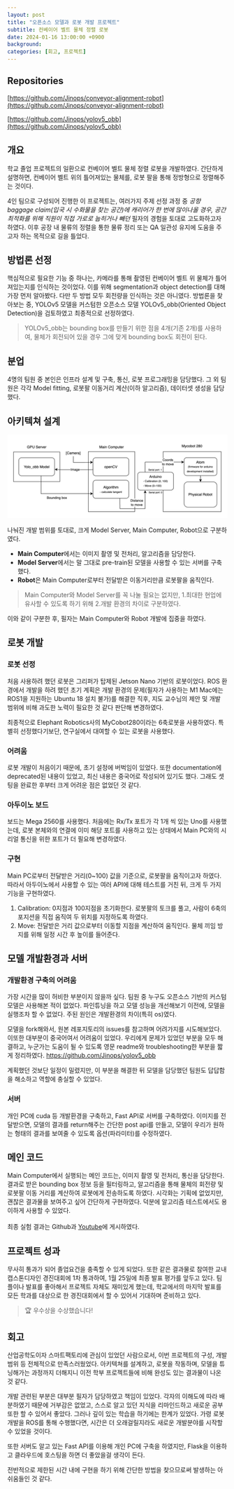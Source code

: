 ```yaml
---
layout: post
title: "오픈소스 모델과 로봇 개발 프로젝트"
subtitle: 컨베이어 벨트 물체 정렬 로봇
date: 2024-01-16 13:00:00 +0900
background: 
categories: [회고, 프로젝트]
---
```


## Repositories
[https://github.com/Jinops/conveyor-alignment-robot](https://github.com/Jinops/conveyor-alignment-robot)

[https://github.com/Jinops/yolov5_obb](https://github.com/Jinops/yolov5_obb)

## 개요
학교 졸업 프로젝트의 일환으로 컨베이어 벨트 물체 정렬 로봇을 개발하였다. 간단하게 설명하면, 컨베이어 벨트 위의 틀어져있는 물체를, 로봇 팔을 통해 정방형으로 정렬해주는 것이다.

4인 팀으로 구성되어 진행한 이 프로젝트는, 여러가지 주제 선정 과정 중 *공항 baggage claim(입국 시 수화물을 찾는 공간)에 캐리어가 한 번에 많이나올 경우, 공간 최적화를 위해 직원이 직접 가로로 눕히거나 빼던* 필자의 경험을 토대로 고도화하고자 하였다. 이후  공장 내 물류의 정렬을 통한 물류 정리 또는 QA 일관성 유지에 도움을 주고자 하는 목적으로 길을 틀었다.

## 방법론 선정
핵심적으로 필요한 기능 중 하나는, 카메라를 통해 촬영된 컨베이어 벨트 위 물체가 틀어져있는지를 인식하는 것이었다. 이를 위해 segmentation과 object detection를 대해 가장 먼저 알아봤다. 다만 두 방법 모두 회전량을 인식하는 것은 아니였다. 방법론을 찾아보는 중, YOLOv5 모델을 커스텀한 오픈소스 모델 YOLOv5_obb(Oriented Object Detection)을 검토하였고 최종적으로 선정하였다.

> YOLOv5_obb는 bounding box를 만들기 위한 점을 4개(기존 2개)를 사용하여, 물체가 회전되어 있을 경우 그에 맞게 bounding box도 회전이 된다.

## 분업
4명의 팀원 중 본인은 인프라 설계 및 구축, 통신, 로봇 프로그래밍을 담당했다. 그 외 팀원은 각각 Model fitting, 로봇팔 이동거리 계산(이하 알고리즘), 데이터셋 생성을 담당했다.

## 아키텍쳐 설계
![아키텍쳐](https://github.com/Jinops/conveyor-alignment-robot/raw/main/flow_diagram.png)

나눠진 개발 범위를 토대로, 크게 Model Server, Main Computer, Robot으로 구분하였다. 
- **Main Computer**에서는 이미지 촬영 및 전처리, 알고리즘을 담당한다. 
- **Model Server**에서는 말 그대로 pre-train된 모델을 사용할 수 있는 서버를 구축했다. 
- **Robot**은 Main Computer로부터 전달받은 이동거리만큼 로봇팔을 움직인다. 

> Main Computer와 Model Server를 꼭 나눌 필요는 없지만, 1.최대한 현업에 유사할 수 있도록 하기 위해 2.개발 환경의 차이로 구분하였다.

이와 같이 구분한 후, 필자는 Main Computer와 Robot 개발에 집중을 하였다.

## 로봇 개발

### 로봇 선정
처음 사용하려 했던 로봇은 그리퍼가 탑제된 Jetson Nano 기반의 로봇이었다. ROS 환경에서 개발을 하려 했던 초기 계획은 개발 환경의 문제(필자가 사용하는 M1 Mac에는 ROS1을 지원하는 Ubuntu 18 설치 불가)를 해결한 직후, 지도 교수님의 제안 및 개발 범위에 비해 과도한 노력이 필요한 것 같다 판단해 변경하였다.

최종적으로 Elephant Robotics사의 MyCobot280이라는 6축로봇을 사용하였다. 특별히 선정했다기보단, 연구실에서 대여할 수 있는 로봇을 사용했다.

### 어려움
로봇 개발이 처음이기 때문에, 초기 설정에 버벅임이 있었다. 또한 
documentation에 deprecated된 내용이 있었고, 최신 내용은 중국어로 작성되어 있기도 했다. 그래도 셋팅을 완료한 후부터 크게 어려운 점은 없었던 것 같다. 

### 아두이노 보드
보드는 Mega 2560를 사용했다. 처음에는 Rx/Tx 포트가 각 1개 씩 있는 Uno를 사용했는데, 로봇 본체와의 연결에 이미 해당 포트를 사용하고 있는 상태에서 Main PC와의 시리얼 통신을 위한 포트가 더 필요해 변경하였다.

### 구현
Main PC로부터 전달받은 거리(0~100) 값을 기준으로, 로봇팔을 움직이고자 하였다. 따라서 
아두이노에서 사용할 수 있는 여러 API에 대해 테스트를 거친 뒤, 크게 두 가지 기능을 구현하였다.
1. Calibration: 0지점과 100지점을 초기화한다. 로봇팔의 토크를 풀고, 사람이 6축의 포지션을 직접 움직여 두 위치를 지정하도록 하였다.
2. Move: 전달받은 거리 값으로부터 이동할 지점을 계산하여 움직인다. 물체 끼임 방지를 위해 일정 시간 후 높이를 들어준다.

## 모델 개발환경과 서버
### 개발환경 구축의 어려움 
가장 시간을 많이 허비한 부분이지 않을까 싶다. 팀원 중 누구도 오픈소스 기반의 커스텀 모델은 사용해본 적이 없었다. 파인튜닝을 하고 모델 성능을 개선해보기 이전에, 모델을 실행조차 할 수 없었다. 주된 원인은 개발환경의 차이(특히 os)였다.

모델을 fork해와서, 원본 레포지토리의 issues를 참고하며 어려가지를 시도해보았다. 이또한 대부분이 중국어여서 어려움이 있었다. 우리에게 문제가 있었던 부분을 모두 해결하고, 누군가는 도움이 될 수 있도록 영문 readme와 troubleshooting한 부분을 짧게 정리하였다. 
https://github.com/Jinops/yolov5_obb

계획했던 것보단 일정이 밀렸지만, 이 부분을 해결한 뒤 모델을 담당했던 팀원도 답답함을 해소하고 역할에 충실할 수 있었다.

### 서버
개인 PC에 cuda 등 개발환경을 구축하고, Fast API로 서버를 구축하였다. 이미지를 전달받으면, 모델의 결과를 return해주는 간단한 post api를 만들고, 모델이 우리가 원하는 형태의 결과를 보여줄 수 있도록 옵션(파라미터)를 수정하였다.

## 메인 코드
Main Computer에서 실행되는 메인 코드는, 이미지 촬영 및 전처리, 통신을 담당한다. 결과로 받은 bounding box 정보 등을 필터링하고, 알고리즘을 통해 물체의 회전량 및 로봇팔 이동 거리를 계산하여 로봇에게 전송하도록 하였다. 시각화는 기획에 없었지만, 괜찮은 결과물을 보여주고 싶어 간단하게 구현하였다. 덕분에 알고리즘 테스트에서도 용이하게 사용할 수 있었다.
<br/><br/>
최종 실험 결과는 Github과 [Youtube](https://youtu.be/UYmC-FVZ9Nw?si=A0M36d8f3CrFivbh)에 게시하였다. 

## 프로젝트 성과
무사히 통과가 되어 졸업요건을 충족할 수 있게 되었다. 또한 같은 결과물로 참여한 교내 캡스톤디자인 경진대회에 1차 통과하여, 1월 25일에 최종 발표 평가를 앞두고 있다. 팀플이나 발표를 좋아해서 프로젝트 자체도 재미있게 했는데, 학교에서의 마지막 발표를 모든 학과를 대상으로 한 경진대회에서 할 수 있어서 기대하며 준비하고 있다. 

> 🏆 우수상을 수상했습니다!

## 회고
산업공학도이자 스마트팩토리에 관심이 있었던 사람으로서, 이번 프로젝트의 구성, 개발 범위 등 전체적으로 만족스러웠었다. 아키텍쳐를 설계하고, 로봇을 작동하며, 모델을 튜닝해가는 과정까지 더해지니 이전 학부 프로젝트들에 비해 완성도 있는 결과물이 나온 것 같다.

개발 관련된 부분은 대부분 필자가 담당하였고 책임이 있었다. 각자의 이해도에 따라 배분하였기 때문에 거부감은 없었고, 스스로 알고 있던 지식을 리마인드하고 새로운 공부 또한 할 수 있어서 좋았다. 그러나 깊이 있는 학습을 하기에는 한계가 있었다. 가령 로봇 개발을 ROS를 통해 수행했다면, 시간은 더 오래걸릴지라도 새로운 개발분야를 시작할 수 있었을 것이다. 

또한 서버도 알고 있는 Fast API를 이용해 개인 PC에 구축을 하였지만, Flask을 이용하고 클라우드에 호스팅을 하면 더 좋았을걸 생각이 든다. 

전반적으로 제한된 시간 내에 구현을 하기 위해 간단한 방법을 찾으므로써 발생하는 아쉬움들인 것 같다.
